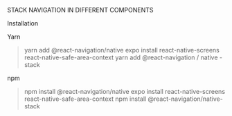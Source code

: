 STACK NAVIGATION IN DIFFERENT COMPONENTS

Installation​

Yarn

> yarn add @react-navigation/native
> expo install react-native-screens react-native-safe-area-context
> yarn add @react-navigation / native - stack

npm

> npm install @react-navigation/native
> expo install react-native-screens react-native-safe-area-context
> npm install @react-navigation/native-stack
